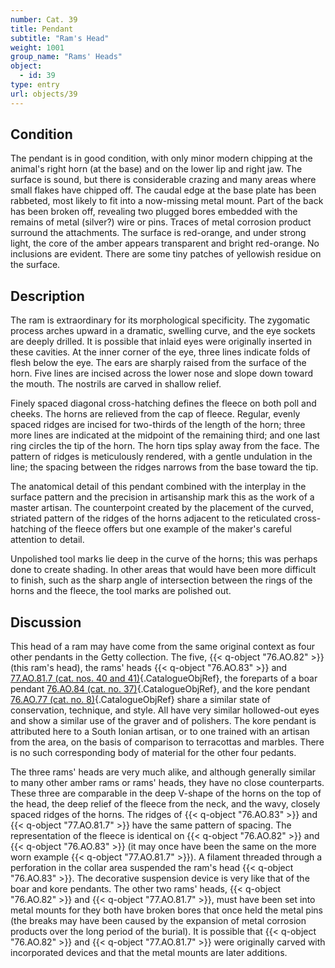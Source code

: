 ```yaml
---
number: Cat. 39
title: Pendant
subtitle: "Ram's Head"
weight: 1001
group_name: "Rams' Heads"
object:
  - id: 39
type: entry
url: objects/39
---
```


## Condition

The pendant is in good condition, with only minor modern chipping at the animal's right horn (at the base) and on the lower lip and right jaw. The surface is sound, but there is considerable crazing and many areas where small flakes have chipped off. The caudal edge at the base plate has been rabbeted, most likely to fit into a now-missing metal mount. Part of the back has been broken off, revealing two plugged bores embedded with the remains of metal (silver?) wire or pins. Traces of metal corrosion product surround the attachments. The surface is red-orange, and under strong light, the core of the amber appears transparent and bright red-orange. No inclusions are evident. There are some tiny patches of yellowish residue on the surface.

## Description

The ram is extraordinary for its morphological specificity. The zygomatic process arches upward in a dramatic, swelling curve, and the eye sockets are deeply drilled. It is possible that inlaid eyes were originally inserted in these cavities. At the inner corner of the eye, three lines indicate folds of flesh below the eye. The ears are sharply raised from the surface of the horn. Five lines are incised across the lower nose and slope down toward the mouth. The nostrils are carved in shallow relief.

Finely spaced diagonal cross-hatching defines the fleece on both poll and cheeks. The horns are relieved from the cap of fleece. Regular, evenly spaced ridges are incised for two-thirds of the length of the horn; three more lines are indicated at the midpoint of the remaining third; and one last ring circles the tip of the horn. The horn tips splay away from the face. The pattern of ridges is meticulously rendered, with a gentle undulation in the line; the spacing between the ridges narrows from the base toward the tip.

The anatomical detail of this pendant combined with the interplay in the surface pattern and the precision in artisanship mark this as the work of a master artisan. The counterpoint created by the placement of the curved, striated pattern of the ridges of the horns adjacent to the reticulated cross-hatching of the fleece offers but one example of the maker's careful attention to detail.

Unpolished tool marks lie deep in the curve of the horns; this was perhaps done to create shading. In other areas that would have been more difficult to finish, such as the sharp angle of intersection between the rings of the horns and the fleece, the tool marks are polished out.

## Discussion

This head of a ram may have come from the same original context as four other pendants in the Getty collection. The five, {{< q-object "76.AO.82" >}} (this ram's head), the rams' heads {{< q-object "76.AO.83" >}} and [77.AO.81.7 (cat. nos. 40 and 41)](#cat-77.AO.81.7){.CatalogueObjRef}, the foreparts of a boar pendant [76.AO.84 (cat. no. 37)](#cat-76.AO.84){.CatalogueObjRef}, and the kore pendant [76.AO.77 (cat. no. 8)](#cat-76.AO.77){.CatalogueObjRef} share a similar state of conservation, technique, and style. All have very similar hollowed-out eyes and show a similar use of the graver and of polishers. The kore pendant is attributed here to a South Ionian artisan, or to one trained with an artisan from the area, on the basis of comparison to terracottas and marbles. There is no such corresponding body of material for the other four pedants.

The three rams' heads are very much alike, and although generally similar to many other amber rams or rams' heads, they have no close counterparts. These three are comparable in the deep V-shape of the horns on the top of the head, the deep relief of the fleece from the neck, and the wavy, closely spaced ridges of the horns. The ridges of {{< q-object "76.AO.83" >}} and {{< q-object "77.AO.81.7" >}} have the same pattern of spacing. The representation of the fleece is identical on {{< q-object "76.AO.82" >}} and {{< q-object "76.AO.83" >}} (it may once have been the same on the more worn example {{< q-object "77.AO.81.7" >}}). A filament threaded through a perforation in the collar area suspended the ram's head {{< q-object "76.AO.83" >}}. The decorative suspension device is very like that of the boar and kore pendants. The other two rams' heads, {{< q-object "76.AO.82" >}} and {{< q-object "77.AO.81.7" >}}, must have been set into metal mounts for they both have broken bores that once held the metal pins (the breaks may have been caused by the expansion of metal corrosion products over the long period of the burial). It is possible that {{< q-object "76.AO.82" >}} and {{< q-object "77.AO.81.7" >}} were originally carved with incorporated devices and that the metal mounts are later additions.
